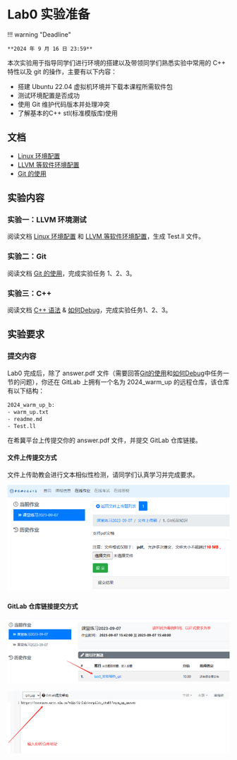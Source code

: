 

# Lab0 实验准备

!!! warning "Deadline"

    **2024 年 9 月 16 日 23:59**

本次实验用于指导同学们进行环境的搭建以及带领同学们熟悉实验中常用的 C++ 特性以及 git 的操作，主要有以下内容：

- 搭建 Ubuntu 22.04 虚拟机环境并下载本课程所需软件包
- 测试环境配置是否成功
- 使用 Git 维护代码版本并处理冲突
- 了解基本的C++ stl(标准模版库)使用

## 文档

- [Linux 环境配置](linux.md)
- [LLVM 等软件环境配置](software.md)
- [Git 的使用](git.md)

## 实验内容

### 实验一：LLVM 环境测试

阅读文档 [Linux 环境配置](linux.md) 和 [LLVM 等软件环境配置](software.md)，生成 Test.ll 文件。

### 实验二：Git

阅读文档 [Git 的使用](git.md)，完成实验任务 1、2、3。

### 实验三：C++

阅读文档 [C++ 语法](cpp.md) & [如何Debug](debug.md)，完成实验任务1、2、3。

## 实验要求

### 提交内容

Lab0 完成后，除了 answer.pdf 文件（需要回答[Git的使用](git.md#实验任务)和[如何Debug](debug.md#实验任务)中任务一节的问题），你还在 GitLab 上拥有一个名为 2024_warm_up 的远程仓库，该仓库有以下结构：

```shell
2024_warm_up_b:
- warm_up.txt
- readme.md
- Test.ll
```

在希冀平台上传提交你的 answer.pdf 文件，并提交 GitLab 仓库链接。

#### 文件上传提交方式

文件上传助教会进行文本相似性检测，请同学们认真学习并完成要求。

![Alt text](photos/image.png)

#### GitLab 仓库链接提交方式

![Alt text](photos/image-1.png)

![Alt text](photos/image-2.png)

<!-- #### 答疑

同学们如果对实验有什么疑问，请先登录希冀平台后在[在线答疑模块](https://cscourse.ustc.edu.cn/forum/forum.jsp?forum=121)发帖询问，助教看到帖子会及时回复。
![Alt text](photos/image_3.png) -->
